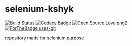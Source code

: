# selenium-kshyk

[![Build Status](https://travis-ci.org/kshyk/selenium-kshyk.svg?branch=master)](https://travis-ci.org/kshyk/selenium-kshyk)
[![Codacy Badge](https://api.codacy.com/project/badge/Grade/5f10617015e64e2d99e6716dc9845f49)](https://app.codacy.com/manual/kshyk/selenium-kshyk?utm_source=github.com&utm_medium=referral&utm_content=kshyk/selenium-kshyk&utm_campaign=Badge_Grade_Dashboard)
[![Open Source Love png2](https://badges.frapsoft.com/os/v2/open-source.png?v=103)](https://github.com/ellerbrock/open-source-badges/)
<br/>
[![ForTheBadge uses-git](http://ForTheBadge.com/images/badges/uses-git.svg)](https://GitHub.com/)

repository made for selenium purpose
